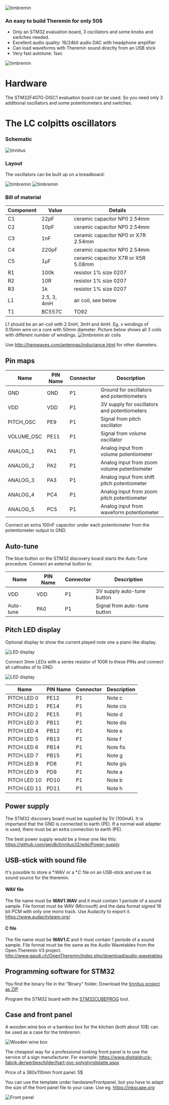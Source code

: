 ![timbremin](pics/timbremin_logo.png "logo timbremin")

### An easy to build Theremin for only 50$

* Only an STM32 evaluation board, 3 oscillators and some knobs and switches needed.
* Excellent audio quality: 16/24bit audio DAC with headphone amplifier
* Can load waveforms with Theremin sound directly from an USB stick
* Very fast autotune: 1sec


![timbremin](pics/timbremin.png "timbremin")

# Hardware
The STM32F407G-DISC1 evaluation board can be used.
So you need only 3 additional oscillators and some potentiometers and switches.


# The LC colpitts oscillators

### Schematic
![tinnitus](pics/timbremin_osc_sch.png "timbremin oscillator schematic")

### Layout
The oscillators can be built up on a breadboard:

![timbremin](pics/timbremin_osc_pcb_thd.png "timbremin oscillator built on a breadboard")
![timbremin](pics/oscillators.jpg "timbremin oscillators built on a breadboard")


### Bill of material
| Component     | Value        | Details                             |
| ------------- | ------------ |------------------------------------ |
| C1            | 22pF         | ceramic capacitor NP0 2.54mm        |
| C2            | 10pF         | ceramic capacitor NP0 2.54mm        |
| C3            | 1nF          | ceramic capacitor NP0 or X7R 2.54mm |
| C4            | 220pF        | ceramic capacitor NP0 2.54mm        |
| C5            | 1µF          | ceramic capacitor X7R or X5R 5.08mm |
| R1            | 100k         | resistor 1% size 0207               |
| R2            | 10R          | resistor 1% size 0207               |
| R3            | 1k           | resistor 1% size 0207               |
| L1            | 2.5, 3, 4mH  | air coil, see below                 |
| T1            | BC557C       | TO92                                |


L1 should be an air-coil with 2.5mH, 3mH and 4mH.
Eg. x windings of 0.15mm wire on a core with 50mm diameter.
Picture below shows all 3 coils with different number of windings.
![timbremin air coils](pics/coils.jpg "timbremin air coils")

Use http://hamwaves.com/antennas/inductance.html for other diameters.




## Pin maps

| Name       | PIN Name | Connector | Description                                    |
| ---------- | -------- | --------- | ---------------------------------------------- |
| GND        | GND      | P1        | Ground for oscillators and potentiometers      |
| VDD        | VDD      | P1        | 3V supply for oscillators and potentiometers   |
| PITCH_OSC  | PE9      | P1        | Signal from pitch oscillator                   |
| VOLUME_OSC | PE11     | P1        | Signal from volume oscillator                  |
| ANALOG_1   | PA1      | P1        | Analog input from volume potentiometer         |
| ANALOG_2   | PA2      | P1        | Analog input from zoom volume potentiometer    |
| ANALOG_3   | PA3      | P1        | Analog input from shift pitch potentiometer    |
| ANALOG_4   | PC4      | P1        | Analog input from zoom pitch potentiometer     |
| ANALOG_5   | PC5      | P1        | Analog input from waveform potentiometer       |

Connect an extra 100nF capacitor under each potentiometer from the potentiometer output to GND.

## Auto-tune
The blue button on the STM32 discovery board starts the Auto-Tune procedure.
Connect an external button to:

| Name       | PIN Name | Connector | Description                   |
| ---------- | -------- | --------- | ----------------------------- |
| VDD        | VDD      | P1        | 3V supply auto-tune button    |
| Auto-tune  | PA0      | P1        | Signal from auto-tune button  |

## Pitch LED display
Optional display to show the current played note one a piano like display.

![LED display](pics/led_display.png "LED display")

Connect 3mm LEDs with a series resistor of 100R to these PINs and connect all
cathodes of to GND:

![LED display](pics/leds.png "LED display")

| Name         | PIN Name | Connector | Description                                    |
| ------------ | -------- | --------- | ------------------------ |
| PITCH LED 0  | PE12     | P1        | Note c                   |
| PITCH LED 1  | PE14     | P1        | Note cis                 |
| PITCH LED 2  | PE15     | P1        | Note d                   |
| PITCH LED 3  | PB11     | P1        | Note dis                 |
| PITCH LED 4  | PB12     | P1        | Note e                   |
| PITCH LED 5  | PB13     | P1        | Note f                   |
| PITCH LED 6  | PB14     | P1        | Note fis                 |
| PITCH LED 7  | PB15     | P1        | Note g                   |
| PITCH LED 8  | PD8      | P1        | Note gis                 |
| PITCH LED 9  | PD9      | P1        | Note a                   |
| PITCH LED 10 | PD10     | P1        | Note b                   |
| PITCH LED 11 | PD11     | P1        | Note h                   |


## Power supply
The STM32 discovery board must be supplied by 5V (100mA). It is importand that the GND is connected to earth (PE). If a normal wall adapter is used, there must be an extra connection to earth (PE).

The best power supply would be a linear one like this: https://github.com/gerdb/tinnitus32/wiki/Power-supply


## USB-stick with sound file
It's possible to store a \*.WAV or a \*.C file on an USB-stick and use it as sound source for the theremin.
#### WAV file
The file name must be **WAV1.WAV** and it must contain 1 periode of a sound sample. File format must be WAV (Microsoft) and the data format signed 16 bit PCM with only one mono track. Use Audacity to export it. https://www.audacityteam.org/ 
#### C file
The file name must be **WAV1.C** and it must contain 1 periode of a sound sample. File format must be the same as the Audio Wavetables from the Open.Theremin V3 project. http://www.gaudi.ch/OpenTheremin/index.php/download/audio-wavetables 


## Programming software for STM32
You find the binary file in the "Binary" folder. Download the [tinnitus project as ZIP](https://github.com/gerdb/tinnitus32/archive/master.zip)

Program the STM32 board with the [STM32CUBEPROG](http://www.st.com/content/st_com/en/products/development-tools/software-development-tools/stm32-software-development-tools/stm32-programmers/stm32cubeprog.html) tool.

## Case and front panel
A wooden wine box or a bamboo box for the kitchen (both about 10$) can be used as a case for the timbremin.

![Wooden wine box](pics/winebox.jpg "Wooden wine box")

The cheapest way for a professional looking front panel is to use the service of a sign manufacturer. For example:
https://www.digitaldruck-fabrik.de/werbeschilder/hart-pvc-polystyrolplatte.aspx

Price of a 380x110mm front panel: 5$

You can use the template under hardware/Frontpanel, but you have to adapt the size of the front panel file to your case. Use eg. https://inkscape.org

![Front panel](pics/frontpanel.png "Front panel")


